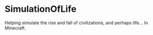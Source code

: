# SimulationOfLife
Helping simulate the rise and fall of civilizations, and perhaps life... In Minecraft.
